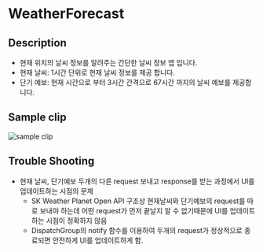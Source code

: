 # WeatherForecast



## Description

- 현재 위치의 날씨 정보를 알려주는 간단한 날씨 정보 앱 입니다.
- 현재 날씨: 1시간 단위로 현재 날씨 정보를 제공 합니다.
- 단기 예보: 현재 시간으로 부터 3시간 간격으로 67시간 까지의 날씨 예보를 제공합니다.



## Sample clip

![sample clip](https://github.com/JoongChangYang/WeatherForecast/tree/master/Accets/WeatherForecast.gif)





## Trouble Shooting

- 현재 날씨, 단기예보 두개의 다른 request 보내고 response를 받는 과정에서 UI를 업데이트하는 시점의 문제
  	- SK Weather Planet Open API 구조상 현재날씨와 단기예보의 request를 따로 보내야 하는데 어떤 request가 먼저 끝날지 알 수 없기때문에 UI를 업데이트하는 시점이 정확하지 않음
  	- DispatchGroup의 notify 함수를 이용하여 두개의 request가 정상적으로 종료되면 안전하게 UI를 업데이트하게 함.



